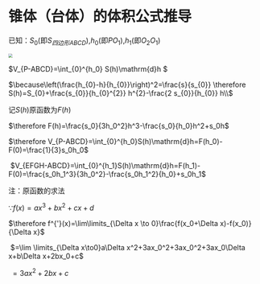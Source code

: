 # 锥体（台体）的体积公式推导

已知：$S_0$​(即$S_{四边形ABCD}$​),$h_0$​(即$PO_1$),$h_1$​​​(即$O_2O_1$)

<img src="D:\学习\笔记\网课笔记\数学\geogebra-export.png" style="zoom: 50%;" />

$V_{P-ABCD}=\int_{0}^{h_0} S(h)\mathrm{d}h $

$\because\left(\frac{h_{0}-h}{h_{0}}\right)^2=\frac{s}{s_{0}} \therefore S(h)=S_{0}+\frac{s_{0}}{h_{0}^{2}} h^{2}-\frac{2 s_{0}}{h_{0}} h\\$

记$S(h)$原函数为$F(h)$

$\therefore F(h)=\frac{s_0}{3h_0^2}h^3-\frac{s_0}{h_0}h^2+s_0h$

$\therefore V_{P-ABCD}=\int_{0}^{h_0}S(h)\mathrm{d}h=F(h_0)-F(0)=\frac{1}{3}s_0h_0$

​	$V_{EFGH-ABCD}=\int_{0}^{h_1}S(h)\mathrm{d}h=F(h_1)-F(0)=\frac{s_0h_1^3}{3h_0^2}-\frac{s_0h_1^2}{h_0}+s_0h_1$



注：原函数的求法

$\because f(x)=ax^3+bx^2+cx+d$​

$\therefore f^{'}(x)=\lim\limits_{\Delta x \to 0}\frac{f(x_0+\Delta x)-f(x_0)}{\Delta x}$​​

​		   	$=\lim \limits_{\Delta x\to0}a\Delta x^2+3ax_0^2+3ax_0^2+3ax_0\Delta x+b\Delta x+2bx_0+c$​

​	   		$=3ax^2+2bx+c$​



